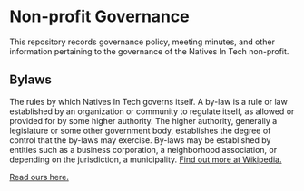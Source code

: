 # Non-profit Governance
This repository records governance policy, meeting minutes, and other information pertaining to the governance of the Natives In Tech non-profit.

## Bylaws
The rules by which Natives In Tech governs itself. A by-law is a rule or law established by an organization or community to regulate itself, as allowed or provided for by some higher authority. The higher authority, generally a legislature or some other government body, establishes the degree of control that the by-laws may exercise. By-laws may be established by entities such as a business corporation, a neighborhood association, or depending on the jurisdiction, a municipality. [Find out more at Wikipedia.](https://en.wikipedia.org/wiki/By-law)

[Read ours here.](NativesInTech_Bylaws.md)
